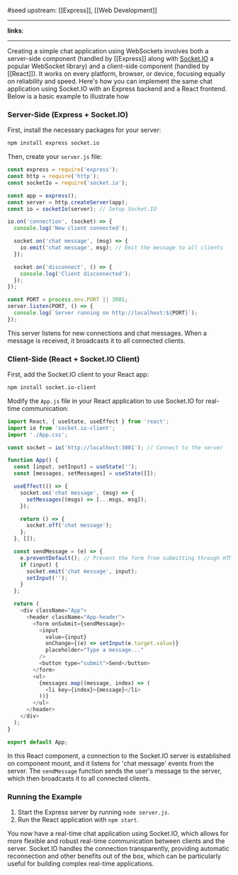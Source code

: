 #seed 
upstream: [[Express]], [[Web Development]]

---

**links**: 

---

Creating a simple chat application using WebSockets involves both a server-side component (handled by [[Express]] along with [Socket.IO](https://socket.io/) a popular WebSocket library) and a client-side component (handled by [[React]]). It works on every platform, browser, or device, focusing equally on reliability and speed. Here's how you can implement the same chat application using Socket.IO with an Express backend and a React frontend. Below is a basic example to illustrate how 

### Server-Side (Express + Socket.IO)

First, install the necessary packages for your server:

```bash
npm install express socket.io
```

Then, create your `server.js` file:

```javascript
const express = require('express');
const http = require('http');
const socketIo = require('socket.io');

const app = express();
const server = http.createServer(app);
const io = socketIo(server); // Setup Socket.IO

io.on('connection', (socket) => {
  console.log('New client connected');

  socket.on('chat message', (msg) => {
    io.emit('chat message', msg); // Emit the message to all clients
  });

  socket.on('disconnect', () => {
    console.log('Client disconnected');
  });
});

const PORT = process.env.PORT || 3001;
server.listen(PORT, () => {
  console.log(`Server running on http://localhost:${PORT}`);
});
```

This server listens for new connections and chat messages. When a message is received, it broadcasts it to all connected clients.

### Client-Side (React + Socket.IO Client)

First, add the Socket.IO client to your React app:

```bash
npm install socket.io-client
```

Modify the `App.js` file in your React application to use Socket.IO for real-time communication:

```javascript
import React, { useState, useEffect } from 'react';
import io from 'socket.io-client';
import './App.css';

const socket = io('http://localhost:3001'); // Connect to the server

function App() {
  const [input, setInput] = useState('');
  const [messages, setMessages] = useState([]);

  useEffect(() => {
    socket.on('chat message', (msg) => {
      setMessages((msgs) => [...msgs, msg]);
    });

    return () => {
      socket.off('chat message');
    };
  }, []);

  const sendMessage = (e) => {
    e.preventDefault(); // Prevent the form from submitting through HTML form submission
    if (input) {
      socket.emit('chat message', input);
      setInput('');
    }
  };

  return (
    <div className="App">
      <header className="App-header">
        <form onSubmit={sendMessage}>
          <input
            value={input}
            onChange={(e) => setInput(e.target.value)}
            placeholder="Type a message..."
          />
          <button type="submit">Send</button>
        </form>
        <ul>
          {messages.map((message, index) => (
            <li key={index}>{message}</li>
          ))}
        </ul>
      </header>
    </div>
  );
}

export default App;
```

In this React component, a connection to the Socket.IO server is established on component mount, and it listens for 'chat message' events from the server. The `sendMessage` function sends the user's message to the server, which then broadcasts it to all connected clients.

### Running the Example

1. Start the Express server by running `node server.js`.
2. Run the React application with `npm start`.

You now have a real-time chat application using Socket.IO, which allows for more flexible and robust real-time communication between clients and the server. Socket.IO handles the connection transparently, providing automatic reconnection and other benefits out of the box, which can be particularly useful for building complex real-time applications.



